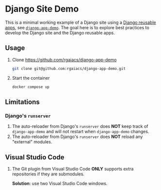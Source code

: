 # Django Site Demo

This is a minimal working example of a Django site using a [Django reusable apps](https://docs.djangoproject.com/en/5.2/intro/reusable-apps/), see [`django-app-demo`](https://github.com/rgaiacs/django-app-demo). The goal here is to explore best practices to develop the Django site and the Django reusable apps.

## Usage

1.  Clone https://github.com/rgaiacs/django-app-demo

    ```bash
    git clone git@github.com:rgaiacs/django-app-demo.git
    ```
2.  Start the container

    ```bash
    docker compose up
    ```

## Limitations

### Django's `runserver`

1.  The auto-reloader from Django's `runserver` does **NOT** keep track of `django-app-demo` and will not restart when `django-app-demo` changes.
2.  The auto-reloader from Django's `runserver` does **NOT** reload any "external" modules.

## Visual Studio Code

1. The Git plugin from Visual Studio Code **ONLY** supports extra repositories if they are submodules.

    **Solution**: use two Visual Studio Code windows.

